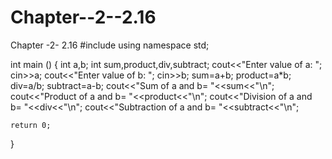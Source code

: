 # Chapter--2--2.16
Chapter -2- 2.16
#include <iostream>
using namespace std;

int main ()
{
	int a,b;
	int sum,product,div,subtract;
	cout<<"Enter value of a: ";
	cin>>a;
	cout<<"Enter value of b: ";
	cin>>b;
	sum=a+b;
	product=a*b;
	div=a/b;
	subtract=a-b;
	cout<<"Sum of a and b= "<<sum<<"\n";
	cout<<"Product of a and b= "<<product<<"\n";
	cout<<"Division of a and b= "<<div<<"\n";
	cout<<"Subtraction of a and b= "<<subtract<<"\n";


	return 0;


}
